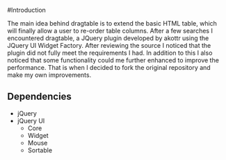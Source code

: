 #Introduction

The main idea behind dragtable is to extend the basic HTML table, which will finally allow a user to re-order table columns. After a few searches I encountered dragtable, a JQuery plugin developed by akottr using the JQuery UI Widget Factory. After reviewing the source I noticed that the plugin did not fully meet the requirements I had. In addition to this I also noticed that some functionality could me further enhanced to improve the performance. That is when I decided to fork the original repository and make my own improvements. 

## Dependencies
* jQuery
* jQuery UI
  * Core
  * Widget
  * Mouse
  * Sortable
